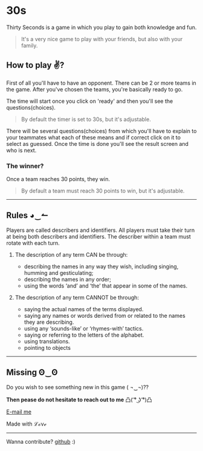 # 30s

Thirty Seconds is a game in which you play to gain both knowledge and fun.
> It's a very nice game to play with your friends, but also with your family.

## How to play ✌?
First of all you'll have to have an opponent. There can be 2 or more teams in the game.
After you've chosen the teams, you're basically ready to go.

The time will start once you click on 'ready' and then you'll see the questions(choices).
> By default the timer is set to 30s, but it's adjustable.

There will be several questions(choices) from which you'll have to explain to your teammates what each of these means and if correct click on it to select as guessed. Once the time is done you'll see the result screen and who is next.

### The winner?
Once a team reaches 30 points, they win.
> By default a team must reach 30 points to win, but it's adjustable.

-----------------------------
## Rules ◕‿↼
Players are called describers and identifiers. All players must take their turn at being both describers and identifiers. The describer within a team must rotate with each turn.

1. The description of any term CAN be through:
    - describing the names in any way they wish, including singing, humming and gesticulating;
    - describing the names in any order;
    - using the words ‘and’ and ‘the’ that appear in some of the names.

2. The description of any term CANNOT be through:
    - saying the actual names of the terms displayed.
    - saying any names or words derived from or related to the names they are describing.
    - using any ‘sounds-like’ or ‘rhymes-with’ tactics.
    - saying or referring to the letters of the alphabet.
    - using translations.
    - pointing to objects

-----------------------------
## Missing ʘ‿ʘ

Do you wish to see something new in this game ( ¬‿¬)??

**Then pease do not hesitate to reach out to me** 凸( ͡° ͜ʖ ͡°)凸

[E-mail me](hasansh343@gmail.com)


Made with ℒℴνℯ

-----------------------------

Wanna contribute?
[github](https://github.com/hasan-sh/30s/issues) :)




